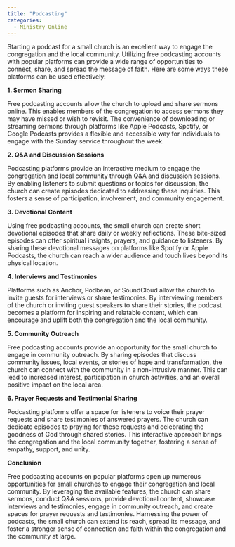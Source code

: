 ```yaml
---
title: "Podcasting"
categories:
  - Ministry Online
---
```

Starting a podcast for a small church is an excellent way to engage the congregation and the local community. Utilizing free podcasting accounts with popular platforms can provide a wide range of opportunities to connect, share, and spread the message of faith. Here are some ways these platforms can be used effectively:

**1. Sermon Sharing**

Free podcasting accounts allow the church to upload and share sermons online. This enables members of the congregation to access sermons they may have missed or wish to revisit. The convenience of downloading or streaming sermons through platforms like Apple Podcasts, Spotify, or Google Podcasts provides a flexible and accessible way for individuals to engage with the Sunday service throughout the week.

**2. Q&A and Discussion Sessions**

Podcasting platforms provide an interactive medium to engage the congregation and local community through Q&A and discussion sessions. By enabling listeners to submit questions or topics for discussion, the church can create episodes dedicated to addressing these inquiries. This fosters a sense of participation, involvement, and community engagement.

**3. Devotional Content**

Using free podcasting accounts, the small church can create short devotional episodes that share daily or weekly reflections. These bite-sized episodes can offer spiritual insights, prayers, and guidance to listeners. By sharing these devotional messages on platforms like Spotify or Apple Podcasts, the church can reach a wider audience and touch lives beyond its physical location.

**4. Interviews and Testimonies**

Platforms such as Anchor, Podbean, or SoundCloud allow the church to invite guests for interviews or share testimonies. By interviewing members of the church or inviting guest speakers to share their stories, the podcast becomes a platform for inspiring and relatable content, which can encourage and uplift both the congregation and the local community.

**5. Community Outreach**

Free podcasting accounts provide an opportunity for the small church to engage in community outreach. By sharing episodes that discuss community issues, local events, or stories of hope and transformation, the church can connect with the community in a non-intrusive manner. This can lead to increased interest, participation in church activities, and an overall positive impact on the local area.

**6. Prayer Requests and Testimonial Sharing**

Podcasting platforms offer a space for listeners to voice their prayer requests and share testimonies of answered prayers. The church can dedicate episodes to praying for these requests and celebrating the goodness of God through shared stories. This interactive approach brings the congregation and the local community together, fostering a sense of empathy, support, and unity.

**Conclusion**

Free podcasting accounts on popular platforms open up numerous opportunities for small churches to engage their congregation and local community. By leveraging the available features, the church can share sermons, conduct Q&A sessions, provide devotional content, showcase interviews and testimonies, engage in community outreach, and create spaces for prayer requests and testimonies. Harnessing the power of podcasts, the small church can extend its reach, spread its message, and foster a stronger sense of connection and faith within the congregation and the community at large.
